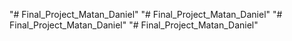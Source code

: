 "# Final_Project_Matan_Daniel" 
"# Final_Project_Matan_Daniel" 
"# Final_Project_Matan_Daniel" 
"# Final_Project_Matan_Daniel" 
